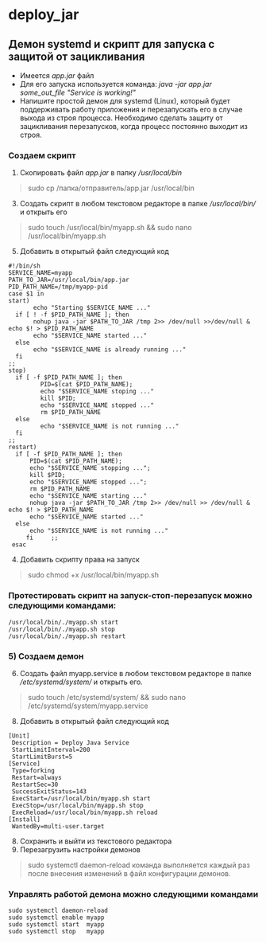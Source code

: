 # deploy_jar

## Демон systemd и скрипт для запуска с защитой от зацикливания

+ Имеется *app.jar* файл
+ Для его запуска используется команда:
*java -jar app.jar some_out_file "Service is working!"*
+ Напишите простой демон для systemd (Linux), который будет поддерживать работу приложения и перезапускать его в случае выхода из строя процесса.
Необходимо сделать защиту от зацикливания перезапусков, когда процесс постоянно выходит из строя. 

### Создаем скрипт

1) Скопировать файл *app.jar* в папку */usr/local/bin*
> sudo cp /папка/отправитель/app.jar /usr/local/bin
3) Создать скрипт в любом текстовом редакторе в папке */usr/local/bin/* и открыть его
> sudo touch /usr/local/bin/myapp.sh && sudo nano /usr/local/bin/myapp.sh
5) Добавить в открытый файл следующий код
```
#!/bin/sh
SERVICE_NAME=myapp
PATH_TO_JAR=/usr/local/bin/app.jar
PID_PATH_NAME=/tmp/myapp-pid
case $1 in
start)
       echo "Starting $SERVICE_NAME ..."
  if [ ! -f $PID_PATH_NAME ]; then
       nohup java -jar $PATH_TO_JAR /tmp 2>> /dev/null >>/dev/null & echo $! > $PID_PATH_NAME
       echo "$SERVICE_NAME started ..."
  else
       echo "$SERVICE_NAME is already running ..."
  fi
;;
stop)
  if [ -f $PID_PATH_NAME ]; then
         PID=$(cat $PID_PATH_NAME);
         echo "$SERVICE_NAME stoping ..."
         kill $PID;
         echo "$SERVICE_NAME stopped ..."
         rm $PID_PATH_NAME
  else
         echo "$SERVICE_NAME is not running ..."
  fi
;;
restart)
  if [ -f $PID_PATH_NAME ]; then
      PID=$(cat $PID_PATH_NAME);
      echo "$SERVICE_NAME stopping ...";
      kill $PID;
      echo "$SERVICE_NAME stopped ...";
      rm $PID_PATH_NAME
      echo "$SERVICE_NAME starting ..."
      nohup java -jar $PATH_TO_JAR /tmp 2>> /dev/null >> /dev/null & echo $! > $PID_PATH_NAME  
      echo "$SERVICE_NAME started ..."
  else
      echo "$SERVICE_NAME is not running ..."
     fi     ;;
 esac
```

4) Добавить скрипту права на запуск
> sudo chmod +x /usr/local/bin/myapp.sh

### Протестировать скрипт на запуск-стоп-перезапуск можно следующими командами:
```
/usr/local/bin/./myapp.sh start
/usr/local/bin/./myapp.sh stop
/usr/local/bin/./myapp.sh restart
```

### 5) Создаем демон

6) Создать файл myapp.service в любом текстовом редакторе в папке */etc/systemd/system/* и открыть его.
> sudo touch /etc/systemd/system/ && sudo nano /etc/systemd/system/myapp.service
8) Добавить в открытый файл следующий код
~~~
[Unit]
 Description = Deploy Java Service
 StartLimitInterval=200
 StartLimitBurst=5
[Service]
 Type=forking
 Restart=always
 RestartSec=30
 SuccessExitStatus=143 
 ExecStart=/usr/local/bin/myapp.sh start
 ExecStop=/usr/local/bin/myapp.sh stop
 ExecReload=/usr/local/bin/myapp.sh reload
[Install]
 WantedBy=multi-user.target
~~~

8) Сохранить и выйти из текстового редактора
9) Перезагрузить настройки демонов
> sudo systemctl daemon-reload
команда выполняется каждый раз после внесения изменений в файл конфигурации демонов.

### Управлять работой демона можно следующими командами
```
sudo systemctl daemon-reload
sudo systemctl enable myapp
sudo systemctl start  myapp
sudo systemctl stop   myapp
```
